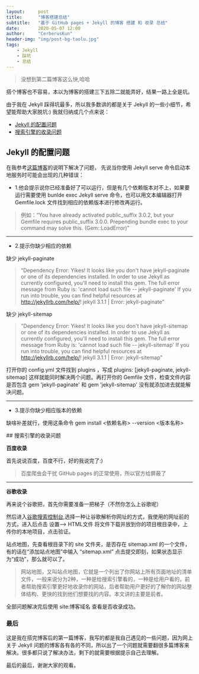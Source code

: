 ```yaml
---
layout:     post
title:      "博客搭建总结"
subtitle:   "基于 GitHub pages + Jekyll 的博客 搭建 和 收录 总结"
date:       2020-05-07 12:00
author:     "CerberusKun"
header-img: "img/post-bg-taolu.jpg"
tags:
    - Jekyll
    - 踩坑
    - 总结
---
```



>没想到第二篇博客这么快,哈哈


搭个博客也不容易，本以为博客的搭建三下五除二就能弄好，结果一路上全是坑。

由于我在 Jekyll 踩得坑最多，所以我多数讲的都是关于 Jekyll 的一些小细节，希望能帮助大家脱坑:)
我就归纳成几个点来说：
- [Jekyll 的配置问题](#q1)
- [搜索引擎的收录问题](#q2)



<p id="q1"></p>

## Jekyll 的配置问题

在我参考[这篇博客](https://www.worldlink.com.cn/zh_tw/osdir/jekyll-sitemap.html)的说明下解决了问题，
先说当你使用 Jekyll serve 命令启动本地服务时可能会出现的几种错误：
* 1.他会提示说你已经准备好了可以运行，但是有几个依赖版本对不上，如果要运行需要使用 bunlde exec Jekyll serve 命令，也可以用文本编辑器打开 Gemfile.lock 文件找到相应的依赖版本进行修改再运行。
>  例如：“You have already activated public_suffix 3.0.2, but your Gemfile requires public_suffix 3.0.0. Prepending bundle exec to your command may solve this. (Gem::LoadError)”

---
* 2.提示你缺少相应的依赖

缺少 jekyll-paginate
> “Dependency Error: Yikes! It looks like you don't have jekyll-paginate or one of its dependencies installed. In order to use Jekyll as currently configured, you'll need to install this gem. The full error message from Ruby is: 'cannot load such file -- jekyll-paginate' If you run into trouble, you can find helpful resources at http://jekyllrb.com/help/!
jekyll 3.1.1 | Error: jekyll-paginate”

缺少 jekyll-sitemap
>"Dependency Error: Yikes! It looks like you don't have jekyll-sitemap or one of its dependencies installed. In order to use Jekyll as currently configured, you'll need to install this gem. The full error message from Ruby is: 'cannot load such file -- jekyll-sitemap' If you run into trouble, you can find helpful resources at http://jekyllrb.com/help/!
jekyll 3.1.1 | Error: jekyll-sitemap"

打开你的 config.yml 文件找到 plugins ，写成 plugins: [jekyll-paginate, jekyll-sitemap] 这样就能同时解决两个问题。再打开你的 Gemfile 文件，检查文件内容是否包含 gem 'jekyll-paginate' 和 gem 'jekyll-sitemap' 没有就添加进去就能解决问题。

---
* 3.提示你缺少相应版本的依赖

缺啥补差就行，使用这条命令 gem install <依赖名称> --version <版本名称>


<p id="q2"></p>
## 搜索引擎的收录问题

__百度收录__

首先说说百度，百度不行，好的我说完了:)
>百度爬虫会干扰 GitHub pages 的正常使用，所以官方给屏蔽了

---
__谷歌收录__

再来说个谷歌把，首先你需要准备一把梯子（不然你怎么上谷歌呢）

然后进入[谷歌搜索控制台](https://www.google.com/webmasters/tools/),选择一种让谷歌解析你网址的方式，我使用的网址前的方式，进入后点击 设置——> HTML文件 将文件下载并放到你的项目根目录中，上传你的本地项目，点击验证。

站点地图，先查看根目录下的 site 文件夹，是否存在 sitemap.xml 的一个文件，有的话在“添加站点地图”中输入 “sitemap.xml” 点击提交即刻，如果状态显示为“成功”，那么就可以了。
>网站地图，又叫站点地图，它就是一个列出了你网站上所有页面地址的清单文件，一般来说分为2种，一种是给搜索引擎看的，一种是给用户看的，前者帮助搜索引擎更好地收录你的网站，后者帮助用户更好的了解你的网站整体结构、更快的找到他们想要找的内容。本文讲的主要是前者。

全部问题解决完后使用 site:博客域名 查看是否收录成功。


### 最后
这是我在搭完博客后的第一篇博客，我写的都是我自己遇见的一些问题，因为网上关于 Jekyll 问题的博客各有各的不同，所以出了一个问题就需要翻很多篇博客来解决。很多都只说了解决办法，剩下的就需要根据提示自己去理解。

最后的最后，谢谢大家的观看。
